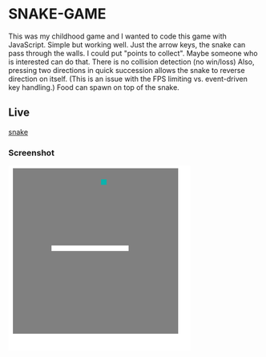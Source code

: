 # SNAKE-GAME

This was my childhood game and I wanted to code this game with JavaScript. Simple but working well. Just the arrow keys, the snake can pass through the walls. I could put "points to collect". Maybe someone who is interested can do that. There is no collision detection (no win/loss)
Also, pressing two directions in quick succession allows the snake to reverse direction on itself. (This is an issue with the FPS limiting vs. event-driven key handling.)
Food can spawn on top of the snake.

## Live
[snake](https://bilalsarimeseli.github.io/SNAKE-GAME/)

### Screenshot

![shakeTheSnake](https://github.com/bilalsarimeseli/SNAKE-GAME/blob/master/Screen%20Shot%202020-03-02%20at%201.04.38%20AM.png)
